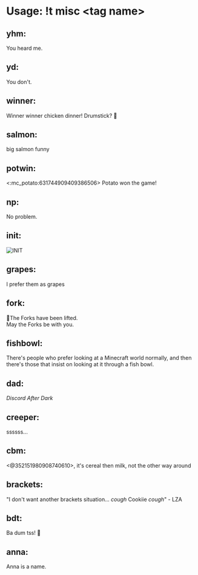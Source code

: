 # Usage: !t misc \<tag name>
## yhm:  
You heard me.
  
## yd:  
You don't.
  
## winner:  
Winner winner chicken dinner! Drumstick? 🍗
  
## salmon:  
big salmon funny
  
## potwin:  
<:mc_potato:631744909409386506> Potato won the game!
  
## np:  
No problem.
  
## init:  
![INIT](https://github.com/user-attachments/assets/4a5a1b6d-7511-4dbf-bd52-f3279c384e43)
  
## grapes:  
I prefer them as grapes
  
## fork:  
🍴The Forks have been lifted.  
May the Forks be with you.
  
## fishbowl:  
There's people who prefer looking at a Minecraft world normally, and then there's those that insist on looking at it through a fish bowl.
  
## dad:  
_Discord After Dark_
  
## creeper:  
ssssss...
  
## cbm:  
<@352151980908740610>, it's cereal then milk, not the other way around
  
## brackets:  
"I don't want another brackets situation... *cough* Cookiie *cough*" - LZA  
  
## bdt:  
Ba dum tss! :drum:  
  
## anna:  
Anna is a name.
